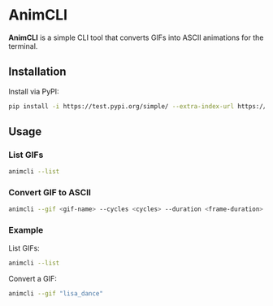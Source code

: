 # AnimCLI

**AnimCLI** is a simple CLI tool that converts GIFs into ASCII animations for the terminal.

## Installation

Install via PyPI:

```bash
pip install -i https://test.pypi.org/simple/ --extra-index-url https://pypi.org/simple/ animcli
```

## Usage

### List GIFs

```bash
animcli --list
```

### Convert GIF to ASCII

```bash
animcli --gif <gif-name> --cycles <cycles> --duration <frame-duration> --width <width> --columns <columns>
```

### Example

List GIFs:

```bash
animcli --list
```

Convert a GIF:

```bash
animcli --gif "lisa_dance"
```